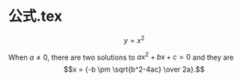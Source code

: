 # 公式.tex

<!-- 2014-05-17 15:01:29 -->

$$ y = x^2 $$


When $a \ne 0$, there are two solutions to $ax^2 + bx + c = 0$ and they are
$$x = {-b \pm \sqrt{b^2-4ac} \over 2a}.$$
